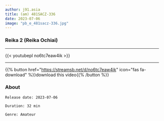 ```yaml
---
author: j91.asia
title: (am) 481SACZ-336
date: 2023-07-06
image: "pb_e_481sacz-336.jpg"
---
```


### Reika 2 (Reika Ochiai)
___

{{< youtubepl no6tc7eaw4ik >}}
___

{{% button href="https://streamsb.net/d/no6tc7eaw4ik" icon="fas fa-download" %}}download this video{{% /button %}}
### About

`Release date: 2023-07-06`

`Duration: 32 min`

`Genre:	Amateur`